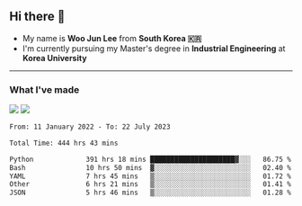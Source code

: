 ## Hi there 👋

- My name is **Woo Jun Lee** from **South Korea 🇰🇷**
- I'm currently pursuing my Master's degree in **Industrial Engineering** at **Korea University**

---

### What I've made

<a href="https://share.streamlit.io/tomtom1103/kuiai_hackathon_2022/main/JL_app.py"><img src="https://img.shields.io/badge/Journey Lee-161B22?style=for-the-badge&logo=streamlit&logoColor=FF4B4B"/></a> <a href="https://jeon-100.github.io/Dangzang/"><img src="https://img.shields.io/badge/당신을 위한 장학금, 당장!-161B22?style=for-the-badge&logo=react&logoColor=#61DAFB"/></a>

<!--START_SECTION:waka-->

```txt
From: 11 January 2022 - To: 22 July 2023

Total Time: 444 hrs 43 mins

Python             391 hrs 18 mins █████████████████████▓░░░   86.75 %
Bash               10 hrs 50 mins  ▓░░░░░░░░░░░░░░░░░░░░░░░░   02.40 %
YAML               7 hrs 45 mins   ▒░░░░░░░░░░░░░░░░░░░░░░░░   01.72 %
Other              6 hrs 21 mins   ▒░░░░░░░░░░░░░░░░░░░░░░░░   01.41 %
JSON               5 hrs 46 mins   ▒░░░░░░░░░░░░░░░░░░░░░░░░   01.28 %
```

<!--END_SECTION:waka-->
